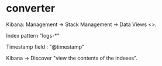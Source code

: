 # converter



Kibana: Management → Stack Management → Data Views <<Create data view>>.

Index pattern "logs-*"

Timestamp field : "@timestamp"

 Kibana → Discover "view the contents of the indexes".
